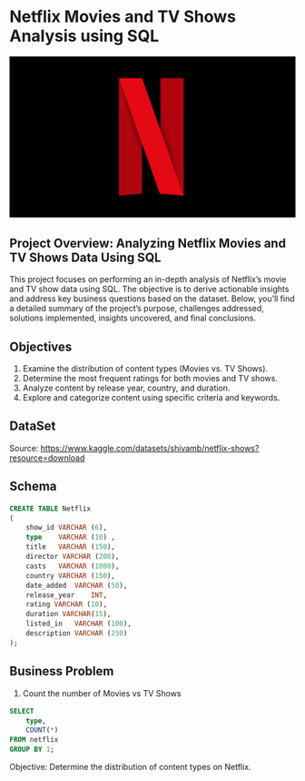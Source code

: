 # Netflix Movies and TV Shows Analysis using SQL

![Netflix Logo](https://github.com/Oriakhi-Osariemen/Netflix_sql_project./blob/main/2772922.webp)

## Project Overview: Analyzing Netflix Movies and TV Shows Data Using SQL

This project focuses on performing an in-depth analysis of Netflix’s movie and TV show data using SQL. 
The objective is to derive actionable insights and address key business questions based on the dataset. 
Below, you’ll find a detailed summary of the project’s purpose, challenges addressed, solutions implemented, insights uncovered, and final conclusions.

## Objectives

1. Examine the distribution of content types (Movies vs. TV Shows).
2. Determine the most frequent ratings for both movies and TV shows.
3. Analyze content by release year, country, and duration.
4. Explore and categorize content using specific criteria and keywords.

## DataSet
Source: https://www.kaggle.com/datasets/shivamb/netflix-shows?resource=download

## Schema 
```sql
CREATE TABLE Netflix 
(
	show_id	VARCHAR (6),
	type 	VARCHAR (10) ,
	title 	VARCHAR (150),
	director VARCHAR (208),
	casts	VARCHAR (1000),
	country	VARCHAR (150),
	date_added	VARCHAR (50),
	release_year	INT,
	rating VARCHAR (10),	
	duration VARCHAR(15),
	listed_in	VARCHAR (100),
	description	VARCHAR (250)	
); 
```

## Business Problem 
1. Count the number of Movies vs TV Shows
```sql  
SELECT 
    type,
    COUNT(*)
FROM netflix
GROUP BY 1;
```
Objective: Determine the distribution of content types on Netflix.
